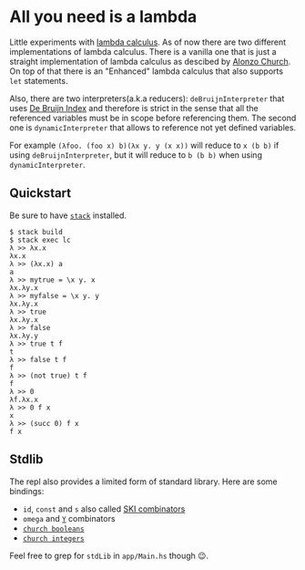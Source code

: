 # All you need is a lambda

Little experiments with [lambda
calculus](https://en.wikipedia.org/wiki/Lambda_calculus). As of now there are
two different implementations of lambda calculus. There is a vanilla one that is
just a straight implementation of lambda calculus as descibed by [Alonzo
Church](https://en.wikipedia.org/wiki/Alonzo_Church). On top of that there is an
"Enhanced" lambda calculus that also supports `let` statements.

Also, there are two interpreters(a.k.a reducers): `deBruijnInterpreter` that
uses [De Bruijn Index](https://en.wikipedia.org/wiki/De_Bruijn_index) and
therefore is strict in the sense that all the referenced variables must be in
scope before referencing them. The second one is `dynamicInterpreter` that
allows to reference not yet defined variables.

For example `(λfoo. (foo x) b)(λx y. y (x x))` will reduce to `x (b b)` if using
`deBruijnInterpreter`, but it will reduce to `b (b b)` when using
`dynamicInterpreter`.

## Quickstart

Be sure to have [`stack`](https://github.com/commercialhaskell/stack) installed.

```shell
$ stack build
$ stack exec lc
λ >> λx.x
λx.x
λ >> (λx.x) a
a
λ >> mytrue = \x y. x
λx.λy.x
λ >> myfalse = \x y. y
λx.λy.x
λ >> true
λx.λy.x
λ >> false
λx.λy.y
λ >> true t f
t
λ >> false t f
f
λ >> (not true) t f
f
λ >> 0
λf.λx.x
λ >> 0 f x
x
λ >> (succ 0) f x
f x
```

## Stdlib

The repl also provides a limited form of standard library. Here are some bindings:

- `id`, `const` and `s` also called [SKI combinators](https://en.wikipedia.org/wiki/SKI_combinator_calculus)
- `omega` and [`Y`](https://en.wikipedia.org/wiki/Fixed-point_combinator) combinators
- [`church booleans`](https://en.wikipedia.org/wiki/Church_encoding#Church_Booleans)
- [`church integers`](https://en.wikipedia.org/wiki/Church_encoding#Church_numerals)

Feel free to grep for `stdLib` in `app/Main.hs` though :wink:.
